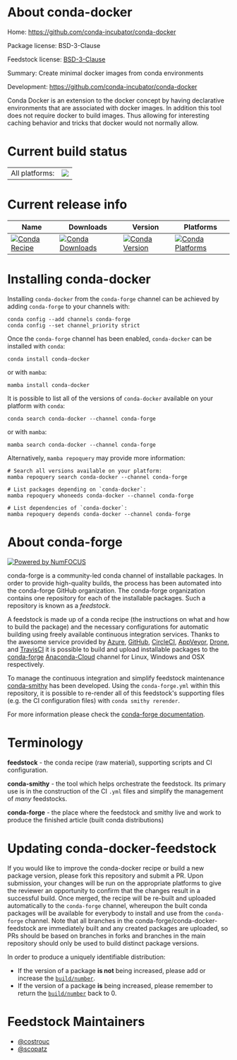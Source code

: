 About conda-docker
==================

Home: https://github.com/conda-incubator/conda-docker

Package license: BSD-3-Clause

Feedstock license: [BSD-3-Clause](https://github.com/conda-forge/conda-docker-feedstock/blob/main/LICENSE.txt)

Summary: Create minimal docker images from conda environments

Development: https://github.com/conda-incubator/conda-docker

Conda Docker is an extension to the docker concept by having declarative
environments that are associated with docker images. In addition this tool
does not require docker to build images. Thus allowing for interesting
caching behavior and tricks that docker would not normally allow.


Current build status
====================


<table><tr><td>All platforms:</td>
    <td>
      <a href="https://dev.azure.com/conda-forge/feedstock-builds/_build/latest?definitionId=10042&branchName=main">
        <img src="https://dev.azure.com/conda-forge/feedstock-builds/_apis/build/status/conda-docker-feedstock?branchName=main">
      </a>
    </td>
  </tr>
</table>

Current release info
====================

| Name | Downloads | Version | Platforms |
| --- | --- | --- | --- |
| [![Conda Recipe](https://img.shields.io/badge/recipe-conda--docker-green.svg)](https://anaconda.org/conda-forge/conda-docker) | [![Conda Downloads](https://img.shields.io/conda/dn/conda-forge/conda-docker.svg)](https://anaconda.org/conda-forge/conda-docker) | [![Conda Version](https://img.shields.io/conda/vn/conda-forge/conda-docker.svg)](https://anaconda.org/conda-forge/conda-docker) | [![Conda Platforms](https://img.shields.io/conda/pn/conda-forge/conda-docker.svg)](https://anaconda.org/conda-forge/conda-docker) |

Installing conda-docker
=======================

Installing `conda-docker` from the `conda-forge` channel can be achieved by adding `conda-forge` to your channels with:

```
conda config --add channels conda-forge
conda config --set channel_priority strict
```

Once the `conda-forge` channel has been enabled, `conda-docker` can be installed with `conda`:

```
conda install conda-docker
```

or with `mamba`:

```
mamba install conda-docker
```

It is possible to list all of the versions of `conda-docker` available on your platform with `conda`:

```
conda search conda-docker --channel conda-forge
```

or with `mamba`:

```
mamba search conda-docker --channel conda-forge
```

Alternatively, `mamba repoquery` may provide more information:

```
# Search all versions available on your platform:
mamba repoquery search conda-docker --channel conda-forge

# List packages depending on `conda-docker`:
mamba repoquery whoneeds conda-docker --channel conda-forge

# List dependencies of `conda-docker`:
mamba repoquery depends conda-docker --channel conda-forge
```


About conda-forge
=================

[![Powered by
NumFOCUS](https://img.shields.io/badge/powered%20by-NumFOCUS-orange.svg?style=flat&colorA=E1523D&colorB=007D8A)](https://numfocus.org)

conda-forge is a community-led conda channel of installable packages.
In order to provide high-quality builds, the process has been automated into the
conda-forge GitHub organization. The conda-forge organization contains one repository
for each of the installable packages. Such a repository is known as a *feedstock*.

A feedstock is made up of a conda recipe (the instructions on what and how to build
the package) and the necessary configurations for automatic building using freely
available continuous integration services. Thanks to the awesome service provided by
[Azure](https://azure.microsoft.com/en-us/services/devops/), [GitHub](https://github.com/),
[CircleCI](https://circleci.com/), [AppVeyor](https://www.appveyor.com/),
[Drone](https://cloud.drone.io/welcome), and [TravisCI](https://travis-ci.com/)
it is possible to build and upload installable packages to the
[conda-forge](https://anaconda.org/conda-forge) [Anaconda-Cloud](https://anaconda.org/)
channel for Linux, Windows and OSX respectively.

To manage the continuous integration and simplify feedstock maintenance
[conda-smithy](https://github.com/conda-forge/conda-smithy) has been developed.
Using the ``conda-forge.yml`` within this repository, it is possible to re-render all of
this feedstock's supporting files (e.g. the CI configuration files) with ``conda smithy rerender``.

For more information please check the [conda-forge documentation](https://conda-forge.org/docs/).

Terminology
===========

**feedstock** - the conda recipe (raw material), supporting scripts and CI configuration.

**conda-smithy** - the tool which helps orchestrate the feedstock.
                   Its primary use is in the construction of the CI ``.yml`` files
                   and simplify the management of *many* feedstocks.

**conda-forge** - the place where the feedstock and smithy live and work to
                  produce the finished article (built conda distributions)


Updating conda-docker-feedstock
===============================

If you would like to improve the conda-docker recipe or build a new
package version, please fork this repository and submit a PR. Upon submission,
your changes will be run on the appropriate platforms to give the reviewer an
opportunity to confirm that the changes result in a successful build. Once
merged, the recipe will be re-built and uploaded automatically to the
`conda-forge` channel, whereupon the built conda packages will be available for
everybody to install and use from the `conda-forge` channel.
Note that all branches in the conda-forge/conda-docker-feedstock are
immediately built and any created packages are uploaded, so PRs should be based
on branches in forks and branches in the main repository should only be used to
build distinct package versions.

In order to produce a uniquely identifiable distribution:
 * If the version of a package **is not** being increased, please add or increase
   the [``build/number``](https://docs.conda.io/projects/conda-build/en/latest/resources/define-metadata.html#build-number-and-string).
 * If the version of a package **is** being increased, please remember to return
   the [``build/number``](https://docs.conda.io/projects/conda-build/en/latest/resources/define-metadata.html#build-number-and-string)
   back to 0.

Feedstock Maintainers
=====================

* [@costrouc](https://github.com/costrouc/)
* [@scopatz](https://github.com/scopatz/)

